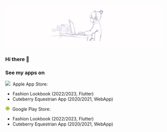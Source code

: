 ![Lara Kreisz Header](https://github.com/larakreisz/larakreisz/blob/main/20230423_155044_0000.png)
---------

### Hi there 👋

### See my apps on

<div><img src="https://github.com/larakreisz/larakreisz/blob/mainApp_Store.png" width="auto" height="15"/>&nbsp; Apple App Store: </div>
<div>
   <ul>
    <li>Fashion Lookbook (2022/2023, Flutter)</li>
    <li>Cuteberry Equestrian App (2020/2021, WebApp)</li>
  </ul> 
</div>

<div><img src="https://github.com/larakreisz/larakreisz/blob/main/Android_logo.png" width="auto" height="15"/>&nbsp;  Google Play Store: </div>
<div>
   <ul>
    <li>Fashion Lookbook (2022/2023, Flutter)</li>
    <li>Cuteberry Equestrian App (2020/2021, WebApp)</li>
  </ul> 
</div>



<!--
**larakreisz/larakreisz** is a ✨ _special_ ✨ repository because its `README.md` (this file) appears on your GitHub profile.

Here are some ideas to get you started:

🤖
🍎

- 🔭 I’m currently working on ...
- 🌱 I’m currently learning ...
- 👯 I’m looking to collaborate on ...
- 🤔 I’m looking for help with ...
- 💬 Ask me about ...
- 📫 How to reach me: ...
- 😄 Pronouns: ...
- ⚡ Fun fact: ...
-->
